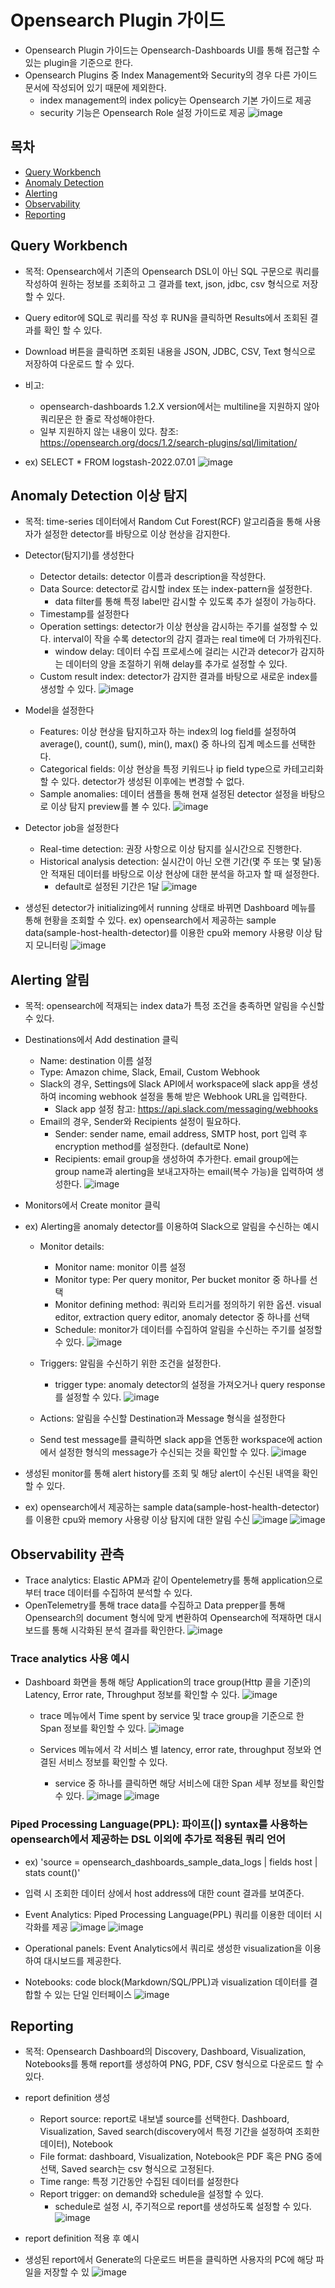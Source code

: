# Opensearch Plugin 가이드
* Opensearch Plugin 가이드는 Opensearch-Dashboards UI를 통해 접근할 수 있는 plugin을 기준으로 한다.
* Opensearch Plugins 중 Index Management와 Security의 경우 다른 가이드 문서에 작성되어 있기 때문에 제외한다.
   * index management의 index policy는 Opensearch 기본 가이드로 제공
   * security 기능은 Opensearch Role 설정 가이드로 제공 
![image](../figure/plugin.png)

## 목차
* [Query Workbench](https://github.com/tmax-cloud/install-opensearch/blob/main/docs/README-plugin.md#query-workbench)
* [Anomaly Detection](https://github.com/tmax-cloud/install-opensearch/blob/main/docs#anomaly-detection-%EC%9D%B4%EC%83%81-%ED%83%90%EC%A7%80) 
* [Alerting](https://github.com/tmax-cloud/install-opensearch/blob/main/docs#alerting-%EC%95%8C%EB%A6%BC)
* [Observability](https://github.com/tmax-cloud/install-opensearch/blob/main/docs#observability-%EA%B4%80%EC%B8%A1)
* [Reporting](https://github.com/tmax-cloud/install-opensearch/blob/main/docs#reporting)

## Query Workbench
* 목적: Opensearch에서 기존의 Opensearch DSL이 아닌 SQL 구문으로 쿼리를 작성하여 원하는 정보를 조회하고 그 결과를 text, json, jdbc, csv 형식으로 저장할 수 있다.
* Query editor에 SQL로 쿼리를 작성 후 RUN을 클릭하면 Results에서 조회된 결과를 확인 할 수 있다.
* Download 버튼을 클릭하면 조회된 내용을 JSON, JDBC, CSV, Text 형식으로 저장하여 다운로드 할 수 있다.
* 비고:
   * opensearch-dashboards 1.2.X version에서는 multiline을 지원하지 않아 쿼리문은 한 줄로 작성해야한다.
   * 일부 지원하지 않는 내용이 있다. 참조: https://opensearch.org/docs/1.2/search-plugins/sql/limitation/

* ex) SELECT * FROM logstash-2022.07.01
![image](../figure/query-workbench.png)

## Anomaly Detection 이상 탐지
* 목적: time-series 데이터에서 Random Cut Forest(RCF) 알고리즘을 통해 사용자가 설정한 detector를 바탕으로 이상 현상을 감지한다.
* Detector(탐지기)를 생성한다
   * Detector details: detector 이름과 description을 작성한다.
   * Data Source: detector로 감시할 index 또는 index-pattern을 설정한다.
      * data filter를 통해 특정 label만 감시할 수 있도록 추가 설정이 가능하다.
   * Timestamp를 설정한다
   * Operation settings: detector가 이상 현상을 감시하는 주기를 설정할 수 있다. interval이 작을 수록 detector의 감지 결과는 real time에 더 가까워진다.
      * window delay: 데이터 수집 프로세스에 걸리는 시간과 detecor가 감지하는 데이터의 양을 조절하기 위해 delay를 추가로 설정할 수 있다. 
   * Custom result index: detector가 감지한 결과를 바탕으로 새로운 index를 생성할 수 있다.
![image](../figure/anomaly-detection1.png) 
* Model을 설정한다
   * Features: 이상 현상을 탐지하고자 하는 index의 log field를 설정하여 average(), count(), sum(), min(), max() 중 하나의 집계 메소드를 선택한다.
   * Categorical fields: 이상 현상을 특정 키워드나 ip field type으로 카테고리화 할 수 있다. detector가 생성된 이후에는 변경할 수 없다.
   * Sample anomalies: 데이터 샘플을 통해 현재 설정된 detector 설정을 바탕으로 이상 탐지 preview를 볼 수 있다.
![image](../figure/anomaly-detection2.png)
* Detector job을 설정한다
   * Real-time detection: 권장 사항으로 이상 탐지를 실시간으로 진행한다.
   * Historical analysis detection: 실시간이 아닌 오랜 기간(몇 주 또는 몇 달)동안 적재된 데이터를 바탕으로 이상 현상에 대한 분석을 하고자 할 때 설정한다.
      * default로 설정된 기간은 1달 
![image](../figure/anomaly-detection3.png)

* 생성된 detector가 initializing에서 running 상태로 바뀌면 Dashboard 메뉴를 통해 현황을 조회할 수 있다.
ex) opensearch에서 제공하는 sample data(sample-host-health-detector)를 이용한 cpu와 memory 사용량 이상 탐지 모니터링
![image](../figure/example-detection.png)

## Alerting 알림
* 목적: opensearch에 적재되는 index data가 특정 조건을 충족하면 알림을 수신할 수 있다.
* Destinations에서 Add destination 클릭
   * Name: destination 이름 설정
   * Type: Amazon chime, Slack, Email, Custom Webhook
   * Slack의 경우, Settings에 Slack API에서 workspace에 slack app을 생성하여 incoming webhook 설정을 통해 받은 Webhook URL을 입력한다.
      * Slack app 설정 참고: https://api.slack.com/messaging/webhooks
   * Email의 경우, Sender와 Recipients 설정이 필요하다.
      * Sender: sender name, email address, SMTP host, port 입력 후 encryption method를 설정한다. (default로 None)
      * Recipients:  email group을 생성하여 추가한다. email group에는 group name과 alerting을 보내고자하는 email(복수 가능)을 입력하여 생성한다.
![image](../figure/destination.png)

* Monitors에서 Create monitor 클릭
* ex) Alerting을 anomaly detector를 이용하여 Slack으로 알림을 수신하는 예시

   * Monitor details:
      * Monitor name: monitor 이름 설정
      * Monitor type: Per query monitor, Per bucket monitor 중 하나를 선택
      * Monitor defining method: 쿼리와 트리거를 정의하기 위한 옵션. visual editor, extraction query editor, anomaly detector 중 하나를 선택
      * Schedule: monitor가 데이터를 수집하여 알림을 수신하는 주기를 설정할 수 있다.
![image](../figure/monitor1.png)

   * Triggers: 알림을 수신하기 위한 조건을 설정한다.
      * trigger type: anomaly detector의 설정을 가져오거나 query response를 설정할 수 있다.
![image](../figure/monitor2.png)

   * Actions: 알림을 수신할 Destination과 Message 형식을 설정한다
   * Send test message를 클릭하면 slack app을 연동한 workspace에 action에서 설정한 형식의 message가 수신되는 것을 확인할 수 있다. 
![image](../figure/monitor3.png)

* 생성된 monitor를 통해 alert history를 조회 및 해당 alert이 수신된 내역을 확인할 수 있다.
* ex) opensearch에서 제공하는 sample data(sample-host-health-detector)를 이용한 cpu와 memory 사용량 이상 탐지에 대한 알림 수신
![image](../figure/example-alert1.png)
![image](../figure/example-alert2.png)

## Observability 관측
* Trace analytics: Elastic APM과 같이 Opentelemetry를 통해 application으로부터 trace 데이터를 수집하여 분석할 수 있다.
* OpenTelemetry를 통해 trace data를 수집하고 Data prepper를 통해 Opensearch의 document 형식에 맞게 변환하여 Opensearch에 적재하면 대시보드를 통해 시각화된 분석 결과를 확인한다.
![image](../figure/trace-analytics.png)

### Trace analytics 사용 예시
* Dashboard 화면을 통해 해당 Application의 trace group(Http 콜을 기준)의 Latency, Error rate, Throughput 정보를 확인할 수 있다.
![image](../figure/trace1.png)

   * trace 메뉴에서 Time spent by service 및 trace group을 기준으로 한 Span 정보를 확인할 수 있다.
![image](../figure/trace2.png)

   * Services 메뉴에서 각 서비스 별 latency, error rate, throughput 정보와 연결된 서비스 정보를 확인할 수 있다.
      * service 중 하나를 클릭하면 해당 서비스에 대한 Span 세부 정보를 확인할 수 있다.
![image](../figure/trace3.png)
![image](../figure/trace4.png)

### Piped Processing Language(PPL): 파이프(|) syntax를 사용하는 opensearch에서 제공하는 DSL 이외에 추가로 적용된 쿼리 언어
* ex) 'source = opensearch_dashboards_sample_data_logs | fields host | stats count()' 
* 입력 시 조회한 데이터 상에서 host address에 대한 count 결과를 보여준다.
 
* Event Analytics: Piped Processing Language(PPL) 쿼리를 이용한 데이터 시각화를 제공
![image](../figure/event1.png)
![image](../figure/event2.png)

* Operational panels: Event Analytics에서 쿼리로 생성한 visualization을 이용하여 대시보드를 제공한다.

* Notebooks: code block(Markdown/SQL/PPL)과 visualization 데이터를 결합할 수 있는 단일 인터페이스
![image](../figure/notebook.png)

## Reporting
* 목적: Opensearch Dashboard의 Discovery, Dashboard, Visualization, Notebooks를 통해 report를 생성하여 PNG, PDF, CSV 형식으로 다운로드 할 수 있다.
* report definition 생성
   * Report source: report로 내보낼 source를 선택한다. Dashboard, Visualization, Saved search(discovery에서 특정 기간을 설정하여 조회한 데이터), Notebook
   * File format: dashboard, Visualization, Notebook은 PDF 혹은 PNG 중에 선택, Saved search는 csv 형식으로 고정된다.
   * Time range: 특정 기간동안 수집된 데이터를 설정한다
   * Report trigger: on demand와 schedule을 설정할 수 있다.
      * schedule로 설정 시, 주기적으로 report를 생성하도록 설정할 수 있다.   
![image](../figure/report1.png)

* report definition 적용 후 예시
* 생성된 report에서 Generate의 다운로드 버튼을 클릭하면 사용자의 PC에 해당 파일을 저장할 수 있
![image](../figure/report2.png)
